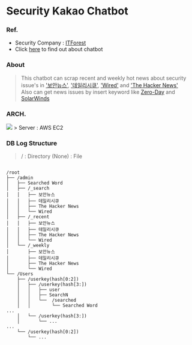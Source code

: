 # Security Kakao Chatbot

### Ref.
+ Security Company : [ITForest](http://www.itforest.net/)  
+ Click [here](https://pf.kakao.com/_xfXbxeK) to find out about chatbot

### About
> This chatbot can scrap recent and weekly hot news about security issue's in ['보안뉴스'](https://www.boannews.com/default.asp?direct=mobile), ['데일리시큐'](https://www.dailysecu.com/), ['Wired'](https://www.wired.com/) and ['The Hacker News'](https://thehackernews.com/)  
> Also can get news issues by insert keyword like [Zero-Day](https://ko.wikipedia.org/wiki/%EC%A0%9C%EB%A1%9C_%EB%8D%B0%EC%9D%B4_%EA%B3%B5%EA%B2%A9) and [SolarWinds](https://www.solarwinds.com/ko/)

### ARCH.
<img src="https://user-images.githubusercontent.com/37611500/131669848-2d7c79ed-f9d6-4134-8082-312600872a3e.png">
> Server : AWS EC2

### DB Log Structure
> / : Directory
(None) : File

<pre>
<code>
/root
├── /admin
│   ├── Searched Word
│   ├── /_search
│   │   ├── 보안뉴스
│   │   ├── 데일리시큐
│   │   ├── The Hacker News
│   │   └── Wired
│   ├── /_recent
│   │   ├── 보안뉴스
│   │   ├── 데일리시큐
│   │   ├── The Hacker News
│   │   └── Wired
│   └── /_weekly
│       ├── 보안뉴스
│       ├── 데일리시큐
│       ├── The Hacker News
│       └── Wired
└── /Users
    ├── /userkey(hash[0:2])
    │   ├── /userkey(hash[3:])
    │   │   ├── user
    │   │   ├── SearchN 
    │   │   └──  /searched 
    │   │        └── Searched Word
...
    │   └── /userkey(hash[3:])
    │       └── ...
...
    └── /userkey(hash[0:2])
        └── ...
</code>
</pre>
